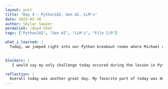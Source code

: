 ```yaml
---
layout: post
title: "Day 4 – Python102, Gen AI, LLM's"
date: 2025-05-30
author: Skylar Sawyer
permalink: /day4.html
tags: ["Python102", "Gen AI", "LLM's", "File I/O"]

what_i_learned: |
  Today, we jumped right into our Python breakout rooms where Michael continued the lesson on File I/O. He continued to explain to us what readlines do and how we can utilize them in code. We then proceeded to complete a series of assignments to practice these methods while incorporating some of the methods that we learned previously like sets, list and dictionaries. After lunch, Cldye taught us about Gen AI and LLM's. He started off by breaking down the different types of AI, which consisted of artificial intelligence, machine learning, deep learning, and Gen AI.

 
blockers: |
   I would say my only challenge today occured during the lesson in Python102. Our very last assignments was a bit difficult for me as I kept running into errors.

reflection: |
  Overall today was another great day. My favorite part of today was during Clyde's presentation on on Gen AI and LLm's. It was super informative and the activities made it more entertaining. I like the kahoots it kept the lesson interactive which motivates more people to engage. I also liked the poll activity that we did towards the end. It keeps us engaged and allows us to interact with our peers.
---
```

